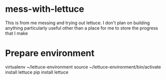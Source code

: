 mess-with-lettuce
=================

This is from me messing and trying out lettuce. I don't plan on building anything particularly useful other than a place for me to store the progress that I make

Prepare environment
=====================
virtualenv ~/lettuce-environment
source ~/lettuce-environment/bin/activate
install lettuce
pip install lettuce
